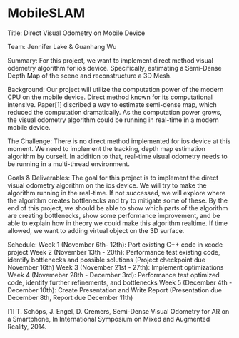 # MobileSLAM

Title: Direct Visual Odometry on Mobile Device

Team: Jennifer Lake & Guanhang Wu

Summary: For this project, we want to implement direct method visual odemetry algorithm for ios device. Specifically, estimating a Semi\-Dense Depth Map of the scene and reconstructure a 3D Mesh.

Background: Our project will utilize the computation power of the modern CPU on the mobile device. Direct method known for its computational intensive. Paper[1] discribed a way to estimate semi-dense map, which reduced the computation dramatically. As the computation power grows, the visual odometry algorithm could be running in real-time in a modern mobile device. 

The Challenge: There is no direct method implemented for ios device at this moment. We need to implement the tracking, depth map estimation algorithm by ourself. In addition to that, real-time visual odometry needs to be running in a multi-thread environment.

Goals & Deliverables: The goal for this project is to implement the direct visual odometry algorithm on the ios device.
We will try to make the algorithm running in the real-time. If not successed, we will explore where the algorithm creates bottlenecks
and try to mitigate some of these.  By the end of this project, we should be able to show which parts of the algorithm are creating
bottlenecks, show some performance improvement, and be able to explain how in theory we could make this algorithm realtime.
If time allowed, we want to adding virtual object on the 3D surface.

Schedule: 
Week 1 (November 6th- 12th): Port existing C++ code in xcode project
Week 2 (November 13th - 20th): Performance test existing code, identify bottlenecks and possible solutions (Project checkpoint due November 16th)
Week 3 (November 21st - 27th): Implement optimizations
Week 4 (Novemeber 28th - December 3rd): Performance test optimized code, identify further refinements, and bottlenecks
Week 5 (December 4th - December 10th): Create Presentation and Write Report (Presentation due December 8th, Report due December 11th)


[1] T. Schöps, J. Engel, D. Cremers, Semi-Dense Visual Odometry for AR on a Smartphone, In International Symposium on Mixed and Augmented Reality, 2014.
